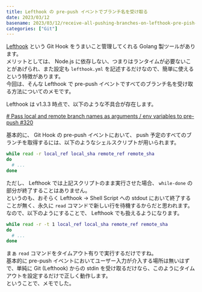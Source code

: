```yaml
---
title: Lefthook の pre-push イベントでブランチ名を受け取る
date: 2023/03/12
basename: 2023/03/12/receive-all-pushing-branches-on-lefthook-pre-pish-event
categories: ["Git"]
---
```


[Lefthook](https://github.com/evilmartians/lefthook) という Git Hook をうまいこと管理してくれる Golang 製ツールがあります。  
メリットとしては、 Node.js に依存しない、つまりはランタイムが必要ないことがあげられ、また設定も `lefthook.yml` を記述するだけなので、簡単に使えるという特徴があります。  
今回は、そんな Lefthook で pre-push イベントですべてのブランチ名を受け取る方法についてのメモです。

Lefthook は v1.3.3 時点で、以下のような不具合が存在します。

[# Pass local and remote branch names as arguments / env variables to pre-push #320](https://github.com/evilmartians/lefthook/issues/320#issuecomment-1384952781)

基本的に、 Git Hook の pre-push イベントにおいて、 push 予定のすべてのブランチを取得するには、以下のようなシェルスクリプトが用いられます。

```bash
while read -r local_ref local_sha remote_ref remote_sha
do
  # ...
done
```

ただし、 Lefthook では上記スクリプトのまま実行させた場合、 `while-done` の部分が終了することはありません。  
というのも、おそらく Lefthook → Shell Script への stdout において終了することが無く、永久に `read` コマンドで新しい行を待機するからだと思われます。  
なので、以下のようにすることで、 Lefthook でも扱えるようになります。

```bash
while read -r -t 1 local_ref local_sha remote_ref remote_sha
do
  # ...
done
```

まぁ `read` コマンドをタイムアウト有りで実行するだけですね。  
基本的に pre-push イベントにおいてユーザー入力が介入する場所は無いはずで、単純に Git (Lefthook) からの stdin を受け取るだけなら、このようにタイムアウトを設定するだけで正しく動作します。  
ということで、メモでした。
